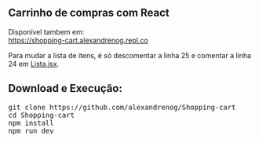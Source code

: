 ## Carrinho de compras com React
Disponível tambem em: </br>
https://shopping-cart.alexandrenog.repl.co

Para mudar a lista de itens, é só descomentar a linha 25 e comentar a linha 24 em [Lista.jsx](https://github.com/alexandrenog/Shopping-cart/blob/master/src/Lista.jsx).

## Download e Execução:
<pre>
git clone https://github.com/alexandrenog/Shopping-cart
cd Shopping-cart
npm install
npm run dev
</pre>
